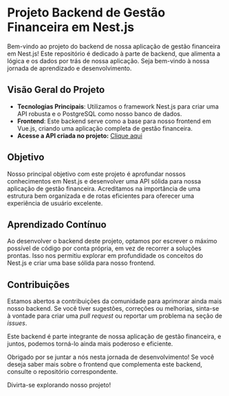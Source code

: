 # Projeto Backend de Gestão Financeira em Nest.js

Bem-vindo ao projeto do backend de nossa aplicação de gestão financeira em Nest.js! Este repositório é dedicado à parte de backend, que alimenta a lógica e os dados por trás de nossa aplicação. Seja bem-vindo à nossa jornada de aprendizado e desenvolvimento.

## Visão Geral do Projeto

- **Tecnologias Principais**: Utilizamos o framework Nest.js para criar uma API robusta e o PostgreSQL como nosso banco de dados.
- **Frontend**: Este backend serve como a base para nosso frontend em Vue.js, criando uma aplicação completa de gestão financeira.
- **Acesse a API criada no projeto:** [Clique aqui](https://api-finance-4orb.onrender.com)

## Objetivo

Nosso principal objetivo com este projeto é aprofundar nossos conhecimentos em Nest.js e desenvolver uma API sólida para nossa aplicação de gestão financeira. Acreditamos na importância de uma estrutura bem organizada e de rotas eficientes para oferecer uma experiência de usuário excelente.

## Aprendizado Contínuo

Ao desenvolver o backend deste projeto, optamos por escrever o máximo possível de código por conta própria, em vez de recorrer a soluções prontas. Isso nos permitiu explorar em profundidade os conceitos do Nest.js e criar uma base sólida para nosso frontend.

## Contribuições

Estamos abertos a contribuições da comunidade para aprimorar ainda mais nosso backend. Se você tiver sugestões, correções ou melhorias, sinta-se à vontade para criar uma *pull request* ou reportar um problema na seção de *issues*.

Este backend é parte integrante de nossa aplicação de gestão financeira, e juntos, podemos torná-lo ainda mais poderoso e eficiente.

Obrigado por se juntar a nós nesta jornada de desenvolvimento! Se você deseja saber mais sobre o frontend que complementa este backend, consulte o repositório correspondente.

Divirta-se explorando nosso projeto!
